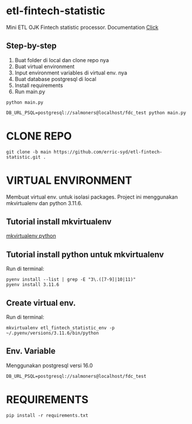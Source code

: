 # etl-fintech-statistic
Mini ETL OJK Fintech statistic processor.
Documentation [Click](https://docs.google.com/document/d/1V2tavc0tBNkLii7OZHZvM3PxDT_XeTw4sgGZsoLqvEQ/edit?tab=t.0)


## Step-by-step
1. Buat folder di local dan clone repo nya
2. Buat virtual environment
3. Input environment variables di virtual env. nya
4. Buat database postgresql di local 
5. Install requirements
6. Run main.py
```
python main.py

DB_URL_PSQL=postgresql://salmoners@localhost/fdc_test python main.py
```

# CLONE REPO
    git clone -b main https://github.com/erric-syd/etl-fintech-statistic.git .


# VIRTUAL ENVIRONMENT
Membuat virtual env. untuk isolasi packages. Project ini menggunakan mkvirtualenv dan python 3.11.6.
## Tutorial install mkvirtualenv
[mkvirtualenv python](https://www.geeksforgeeks.org/using-mkvirtualenv-to-create-new-virtual-environment-python/)
## Tutorial install python untuk mkvirtualenv
Run di terminal:

    pyenv install --list | grep -E "3\.([7-9]|10|11)"
    pyenv install 3.11.6
## Create virtual env.
Run di terminal:

    mkvirtualenv etl_fintech_statistic_env -p ~/.pyenv/versions/3.11.6/bin/python

## Env. Variable
Menggunakan postgresql versi 16.0
````
DB_URL_PSQL=postgresql://salmoners@localhost/fdc_test
````


# REQUIREMENTS
    pip install -r requirements.txt
